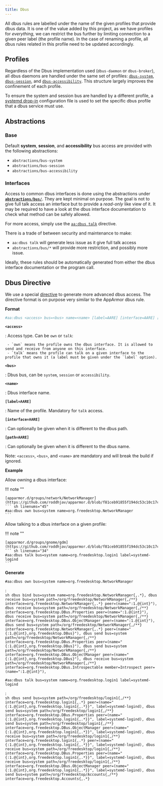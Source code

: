 ```yaml
---
title: Dbus
---
```


All dbus rules are labelled under the name of the given profiles that provide dbus data. It is one of the value added by this project, as we have profiles for *everything*, we can restrict the bus further by limiting connection to a given peer label (the profile name). In the case of renaming a profile, all dbus rules related in this profile need to be updated accordingly.

## Profiles

Regardless of the Dbus implementation used (`dbus-daemon` or `dbus-broker`), all dbus daemons are handled under the same set of profiles: [`dbus-system`](https://github.com/roddhjav/apparmor.d/blob/main/apparmor.d/groups/bus/dbus-system), [`dbus-session`](https://github.com/roddhjav/apparmor.d/blob/main/apparmor.d/groups/bus/dbus-session), and [`dbus-accessibility`](https://github.com/roddhjav/apparmor.d/blob/main/apparmor.d/groups/bus/dbus-accessibility). This structure largely improves the confinement of each profile.

To ensure the system and session bus are handled by a different profile, a [systemd drop-in](https://github.com/roddhjav/apparmor.d/blob/main/systemd/default/system/dbus.service) configuration file is used to set the specific dbus profile that a dbus service must use.

## Abstractions

### Base

Default **system**, **session**, and **accessibility** bus access are provided with the following abstractions:

- `abstractions/bus-system`
- `abstractions/bus-session`
- `abstractions/bus-accessibility`

### Interfaces

Access to common dbus interfaces is done using the abstractions under **[`abstractions/bus/`](https://github.com/roddhjav/apparmor.d/tree/main/apparmor.d/abstractions/bus)**. They are kept minimal on purpose. The goal is not to give full talk access an interface but to provide a *read-only* like view of it. It may be required to have a look at the dbus interface documentation to check what method can be safely allowed.

For more access, simply use the [`aa:dbus talk`](#dbus-directive) directive.

There is a trade of between security and maintenance to make:

- `aa:dbus talk` will generate less issue as it give full talk access
- `abstractions/bus/*` will provide more restriction, and possibly more issue.

Ideally, these rules should be automatically generated from either the dbus interface documentation or the program call.


## Dbus Directive

We use a special [directive](directives.md) to generate more advanced dbus access. The directive format is on purpose very similar to the AppArmor dbus rule.

**Format**

```sh
#aa:dbus <access> bus=<bus> name=<name> [label=AARE] [interface=AARE] [path=AARE]
```

**`<access>`**

:    Access type. Can be `own` or `talk`:

     - `own` means the profile owns the dbus interface. It is allowed to send and receive from anyone on this interface.
     - `talk` means the profile can talk on a given interface to the profile that owns it (a label must be given under the `label` option).

**`<bus>`**

:    Dbus bus, can be `system`, `session` or `accessibility`.

**`<name>`**

:    Dbus interface name.

**`[label=AARE]`**

:    Name of the profile. Mandatory for `talk` access.

**`[interface=AARE]`**

:    Can optionally be given when it is different to the dbus path.

**`[path=AARE]`**

:    Can optionally be given when it is different to the dbus name.


Note: `<access>`, `<bus>`, and `<name>` are mandatory and will break the build if ignored.


**Example**

Allow owning a dbus interface:

!!! note ""

    [apparmor.d/groups/network/NetworkManager](https://github.com/roddhjav/apparmor.d/blob/f81ceb91855f194dc53c10c17cbe1d7b50434a1e/apparmor.d/groups/network/NetworkManager#L45)
    ``` sh linenums="45"
    #aa:dbus own bus=system name=org.freedesktop.NetworkManager
    ```

Allow talking to a dbus interface on a given profile:

!!! note ""

    [apparmor.d/groups/gnome/gdm](https://github.com/roddhjav/apparmor.d/blob/f81ceb91855f194dc53c10c17cbe1d7b50434a1e/apparmor.d/groups/gnome/gdm#L44)
    ``` sh linenums="34"
    #aa:dbus talk bus=system name=org.freedesktop.login1 label=systemd-logind
    ```

**Generate**

`#aa:dbus own bus=system name=org.freedesktop.NetworkManager`

:    
     ```sh
     dbus bind bus=system name=org.freedesktop.NetworkManager{,.*},
     dbus receive bus=system path=/org/freedesktop/NetworkManager{,/**}
          interface=org.freedesktop.NetworkManager{,.*}
          peer=(name=":1.@{int}"),
     dbus receive bus=system path=/org/freedesktop/NetworkManager{,/**}
          interface=org.freedesktop.DBus.Properties
          peer=(name=":1.@{int}"),
     dbus receive bus=system path=/org/freedesktop/NetworkManager{,/**}
          interface=org.freedesktop.DBus.ObjectManager
          peer=(name=":1.@{int}"),
     dbus send bus=system path=/org/freedesktop/NetworkManager{,/**}
          interface=org.freedesktop.NetworkManager{,.*}
          peer=(name="{:1.@{int},org.freedesktop.DBus}"),
     dbus send bus=system path=/org/freedesktop/NetworkManager{,/**}
          interface=org.freedesktop.DBus.Properties
          peer=(name="{:1.@{int},org.freedesktop.DBus}"),
     dbus send bus=system path=/org/freedesktop/NetworkManager{,/**}
          interface=org.freedesktop.DBus.ObjectManager
          peer=(name="{:1.@{int},org.freedesktop.DBus}"),
     dbus receive bus=system path=/org/freedesktop/NetworkManager{,/**}
          interface=org.freedesktop.DBus.Introspectable
          member=Introspect
          peer=(name=":1.@{int}"),
     ```

`#aa:dbus talk bus=system name=org.freedesktop.login1 label=systemd-logind`

:    
     ```sh
     dbus send bus=system path=/org/freedesktop/login1{,/**}
          interface=org.freedesktop.login1{,.*}
          peer=(name="{:1.@{int},org.freedesktop.login1{,.*}}", label=systemd-logind),
     dbus send bus=system path=/org/freedesktop/login1{,/**}
          interface=org.freedesktop.DBus.Properties
          peer=(name="{:1.@{int},org.freedesktop.login1{,.*}}", label=systemd-logind),
     dbus send bus=system path=/org/freedesktop/login1{,/**}
          interface=org.freedesktop.DBus.ObjectManager
          peer=(name="{:1.@{int},org.freedesktop.login1{,.*}}", label=systemd-logind),
     dbus receive bus=system path=/org/freedesktop/login1{,/**}
          interface=org.freedesktop.login1{,.*}
          peer=(name="{:1.@{int},org.freedesktop.login1{,.*}}", label=systemd-logind),
     dbus receive bus=system path=/org/freedesktop/login1{,/**}
          interface=org.freedesktop.DBus.Properties
          peer=(name="{:1.@{int},org.freedesktop.login1{,.*}}", label=systemd-logind),
     dbus receive bus=system path=/org/freedesktop/login1{,/**}
          interface=org.freedesktop.DBus.ObjectManager
          peer=(name="{:1.@{int},org.freedesktop.login1{,.*}}", label=systemd-logind),
     dbus send bus=system path=/org/freedesktop/Accounts{,/**}
          interface=org.freedesktop.Accounts{,.*}
     ```
